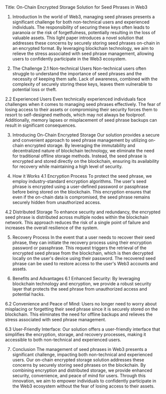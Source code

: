 Title: On-Chain Encrypted Storage Solution for Seed Phrases in Web3

1. Introduction
In the world of Web3, managing seed phrases presents a significant challenge for both non-technical users and experienced individuals. The responsibility of securing these keys often leads to paranoia or the risk of forgetfulness, potentially resulting in the loss of valuable assets. This light paper introduces a novel solution that addresses these concerns by securely storing seed phrases on-chain in an encrypted format. By leveraging blockchain technology, we aim to relieve the stress associated with seed phrase management, allowing users to confidently participate in the Web3 ecosystem.

2. The Challenge
2.1 Non-technical Users
Non-technical users often struggle to understand the importance of seed phrases and the necessity of keeping them safe. Lack of awareness, combined with the complexity of securely storing these keys, leaves them vulnerable to potential loss or theft.

2.2 Experienced Users
Even technically experienced individuals face challenges when it comes to managing seed phrases effectively. The fear of losing access to their assets or compromising their security forces them to resort to self-designed methods, which may not always be foolproof. Additionally, memory lapses or misplacement of seed phrase backups can result in significant consequences.

3. Introducing On-Chain Encrypted Storage
Our solution provides a secure and convenient approach to seed phrase management by utilizing on-chain encrypted storage. By leveraging the immutability and decentralized nature of blockchain technology, we eliminate the need for traditional offline storage methods. Instead, the seed phrase is encrypted and stored directly on the blockchain, ensuring its availability for recovery while maintaining a high level of security.

4. How it Works
4.1 Encryption Process
To protect the seed phrase, we employ industry-standard encryption algorithms. The user's seed phrase is encrypted using a user-defined password or passphrase before being stored on the blockchain. This encryption ensures that even if the on-chain data is compromised, the seed phrase remains securely hidden from unauthorized access.

4.2 Distributed Storage
To enhance security and redundancy, the encrypted seed phrase is distributed across multiple nodes within the blockchain network. This approach reduces the risk of a single point of failure and increases the overall resilience of the system.

5. Recovery Process
In the event that a user needs to recover their seed phrase, they can initiate the recovery process using their encryption password or passphrase. This request triggers the retrieval of the encrypted seed phrase from the blockchain, which is then decrypted locally on the user's device using their password. The recovered seed phrase can be used to restore access to the user's Web3 accounts and assets.

6. Benefits and Advantages
6.1 Enhanced Security: By leveraging blockchain technology and encryption, we provide a robust security layer that protects the seed phrase from unauthorized access and potential hacks.

6.2 Convenience and Peace of Mind: Users no longer need to worry about misplacing or forgetting their seed phrase since it is securely stored on the blockchain. This eliminates the need for offline backups and relieves the stress associated with seed phrase management.

6.3 User-Friendly Interface: Our solution offers a user-friendly interface that simplifies the encryption, storage, and recovery processes, making it accessible to both non-technical and experienced users.

7. Conclusion
The management of seed phrases in Web3 presents a significant challenge, impacting both non-technical and experienced users. Our on-chain encrypted storage solution addresses these concerns by securely storing seed phrases on the blockchain. By combining encryption and distributed storage, we provide enhanced security, convenience, and peace of mind for users. Through this innovation, we aim to empower individuals to confidently participate in the Web3 ecosystem without the fear of losing access to their assets.